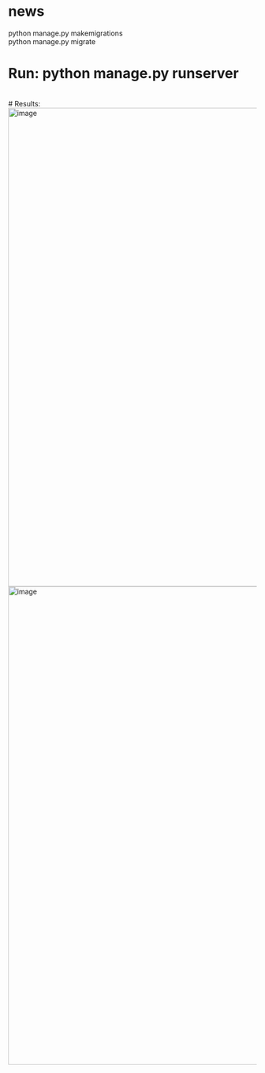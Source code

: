 # news
python manage.py makemigrations <br>
python manage.py migrate <br>
# Run: python manage.py runserver
<br>
# Results: <br>
<img width="1919" height="971" alt="image" src="https://github.com/user-attachments/assets/ff3cb93a-5d8f-44ef-a9e2-9b7a9504631f" />
<img width="1919" height="971" alt="image" src="https://github.com/user-attachments/assets/75562548-b6d0-4896-b414-05d5a3f776c9" />
